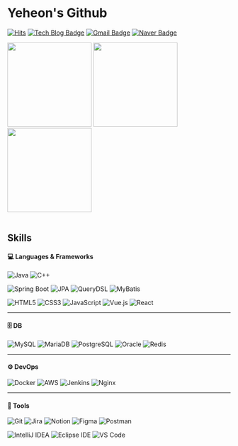 # Yeheon's Github

[![Hits](https://hits.seeyoufarm.com/api/count/incr/badge.svg?url=https%3A%2F%2Fgithub.com%2Fhoni20%2Fhit-counter&count_bg=%237d91d2&title_bg=%23555555&icon=&icon_color=%23E7E7E7&title=hits&edge_flat=false)](https://hits.seeyoufarm.com)
[![Tech Blog Badge](https://img.shields.io/badge/Blog-7d91d2?style=round-square&logo=Tistory&logoColor=white)](https://yeheon.tistory.com/)
[![Gmail Badge](https://img.shields.io/badge/Gmail-7d91d2?style=round-square&logo=Gmail&logoColor=white&link=mailto:1594cyh@gmail.com)](mailto:1594cyh@gmail.com)
[![Naver Badge](https://img.shields.io/badge/Naver-7d91d2?style=round-square&logo=Naver&logoColor=white&link=mailto:cyhgg@naver.com)](mailto:cyhgg@naver.com)

<div>
  <img height="190px" src="https://github-readme-stats.vercel.app/api?username=honi20&show_icons=true&theme=github_dark" />
  <img height="190px" src="https://github-readme-stats.vercel.app/api/top-langs/?username=honi20&layout=compact&hide_border=true&theme=github_dark" />
  <a href="https://solved.ac/profile/honi">
    <img height="190px" src="http://mazassumnida.wtf/api/v2/generate_badge?boj=honi" />
  </a>
</div>

<br>

## Skills

#### 💻 Languages & Frameworks

![Java](https://img.shields.io/badge/Java-007396.svg?style=for-the-badge&logo=openjdk&logoColor=white)
![C++](https://img.shields.io/badge/C++-00599C.svg?style=for-the-badge&logo=c%2B%2B&logoColor=white)

![Spring Boot](https://img.shields.io/badge/Spring%20Boot-6DB33F.svg?style=for-the-badge&logo=springboot&logoColor=white)
![JPA](https://img.shields.io/badge/JPA-59666C.svg?style=for-the-badge&logo=hibernate&logoColor=white)
![QueryDSL](https://img.shields.io/badge/QueryDSL-009688.svg?style=for-the-badge&logo=databricks&logoColor=white)
![MyBatis](https://img.shields.io/badge/MyBatis-DC382D.svg?style=for-the-badge&logo=redhat&logoColor=white)

![HTML5](https://img.shields.io/badge/HTML5-E34F26.svg?style=for-the-badge&logo=html5&logoColor=white)
![CSS3](https://img.shields.io/badge/CSS3-1572B6.svg?style=for-the-badge&logo=css3&logoColor=white)
![JavaScript](https://img.shields.io/badge/JavaScript-F7DF1E.svg?style=for-the-badge&logo=javascript&logoColor=black)
![Vue.js](https://img.shields.io/badge/Vue.js-4FC08D.svg?style=for-the-badge&logo=vue.js&logoColor=white)
![React](https://img.shields.io/badge/React-61DAFB.svg?style=for-the-badge&logo=react&logoColor=black)

---

#### 🗄️ DB

![MySQL](https://img.shields.io/badge/MySQL-4479A1.svg?style=for-the-badge&logo=mysql&logoColor=white)
![MariaDB](https://img.shields.io/badge/MariaDB-003545.svg?style=for-the-badge&logo=mariadb&logoColor=white)
![PostgreSQL](https://img.shields.io/badge/PostgreSQL-336791.svg?style=for-the-badge&logo=postgresql&logoColor=white)
![Oracle](https://img.shields.io/badge/Oracle-F80000.svg?style=for-the-badge&logo=oracle&logoColor=white)
![Redis](https://img.shields.io/badge/Redis-DC382D.svg?style=for-the-badge&logo=redis&logoColor=white)

---

#### ⚙️ DevOps

![Docker](https://img.shields.io/badge/Docker-2496ED.svg?style=for-the-badge&logo=docker&logoColor=white)
![AWS](https://img.shields.io/badge/AWS-232F3E.svg?style=for-the-badge&logo=amazonaws&logoColor=white)
![Jenkins](https://img.shields.io/badge/Jenkins-D24939.svg?style=for-the-badge&logo=jenkins&logoColor=white)
![Nginx](https://img.shields.io/badge/Nginx-009639.svg?style=for-the-badge&logo=nginx&logoColor=white)

---

#### 🧰 Tools

![Git](https://img.shields.io/badge/Git-F05032.svg?style=for-the-badge&logo=git&logoColor=white)
![Jira](https://img.shields.io/badge/Jira-0052CC.svg?style=for-the-badge&logo=jira&logoColor=white)
![Notion](https://img.shields.io/badge/Notion-000000.svg?style=for-the-badge&logo=notion&logoColor=white)
![Figma](https://img.shields.io/badge/Figma-F24E1E.svg?style=for-the-badge&logo=figma&logoColor=white)
![Postman](https://img.shields.io/badge/Postman-FF6C37.svg?style=for-the-badge&logo=postman&logoColor=white)

![IntelliJ IDEA](https://img.shields.io/badge/IntelliJ%20IDEA-000000.svg?style=for-the-badge&logo=intellijidea&logoColor=white)
![Eclipse IDE](https://img.shields.io/badge/Eclipse%20IDE-2C2255.svg?style=for-the-badge&logo=eclipseide&logoColor=white)
![VS Code](https://img.shields.io/badge/VS%20Code-007ACC.svg?style=for-the-badge&logo=visualstudiocode&logoColor=white)


